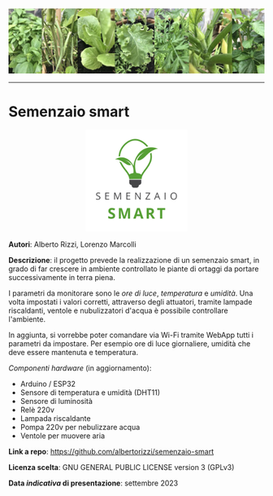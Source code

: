 <div align="center">
    <img src="assets/header.jpg"></imag>
</div>

___

# Semenzaio smart
<div align="center">
    <img src="assets/logo-w.png" width="200px" style="border-radious: 10px"></imag>
</div>

**Autori**: Alberto Rizzi, Lorenzo Marcolli

**Descrizione**: il progetto prevede la realizzazione di un semenzaio smart, in grado di far crescere in ambiente controllato le piante di ortaggi da portare successivamente in terra piena.

I parametri da monitorare sono le *ore di luce*, *temperatura* e *umidità*. Una volta impostati i valori corretti, attraverso degli attuatori, tramite lampade riscaldanti, ventole e nubulizzatori d'acqua è possibile controllare l'ambiente.

In aggiunta, si vorrebbe poter comandare via Wi-Fi tramite WebApp tutti i parametri da impostare. Per esempio ore di luce giornaliere, umidità che deve essere mantenuta e temperatura.


*Componenti hardware* (in aggiornamento):
- Arduino / ESP32
- Sensore di temperatura e umidità (DHT11)
- Sensore di luminosità
- Relè 220v
- Lampada riscaldante
- Pompa 220v per nebulizzare acqua
- Ventole per muovere aria

**Link a repo**: https://github.com/albertorizzi/semenzaio-smart

**Licenza scelta**: GNU GENERAL PUBLIC LICENSE version 3 (GPLv3)

**Data *indicativa* di presentazione**: settembre 2023
